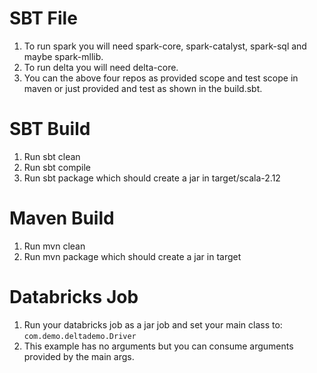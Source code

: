 
# SBT File
1. To run spark you will need spark-core, spark-catalyst, spark-sql and maybe spark-mllib.
2. To run delta you will need delta-core.
3. You can the above four repos as provided scope and test scope in maven or just provided and test as shown in the build.sbt.

# SBT Build
1. Run sbt clean
2. Run sbt compile
3. Run sbt package which should create a jar in target/scala-2.12

# Maven Build
1. Run mvn clean
2. Run mvn package which should create a jar in target

# Databricks Job
1. Run your databricks job as a jar job and set your main class to: `com.demo.deltademo.Driver`
2. This example has no arguments but you can consume arguments provided by the main args.